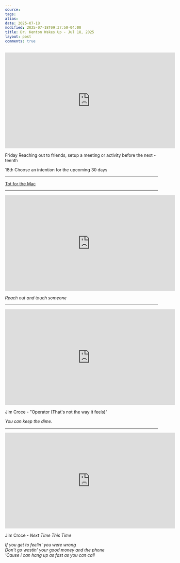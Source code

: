 ```yaml
---
source:
tags:
alias:
date: 2025-07-18
modified: 2025-07-18T09:37:50-04:00
title: Dr. Kenton Wakes Up - Jul 18, 2025
layout: post
comments: true
---
```


  

<iframe width="560" height="315" src="https://www.youtube.com/embed/oqWFioQ90kI" title="YouTube video player" frameborder="0" allow="accelerometer; autoplay; clipboard-write; encrypted-media; gyroscope; picture-in-picture; web-share" allowfullscreen></iframe>


Friday Reaching out to friends, setup a meeting or activity before the next -teenth

18th Choose an intention for the upcoming 30 days


---


[Tot for the Mac](https://apps.apple.com/us/app/tot/id1491071483?mt=12)

---

<iframe width="560" height="315" src="https://www.youtube.com/embed/HO17B-ACRn0?si=Tj_x6-LuWqBe0G75" title="YouTube video player" frameborder="0" allow="accelerometer; autoplay; clipboard-write; encrypted-media; gyroscope; picture-in-picture; web-share" referrerpolicy="strict-origin-when-cross-origin" allowfullscreen></iframe>

*Reach out and touch someone*



---

<iframe width="560" height="315" src="https://www.youtube.com/embed/khYxP7TiFSA?si=gw_MOfcNcWVgYb16" title="YouTube video player" frameborder="0" allow="accelerometer; autoplay; clipboard-write; encrypted-media; gyroscope; picture-in-picture; web-share" referrerpolicy="strict-origin-when-cross-origin" allowfullscreen></iframe>

Jim Croce - "Operator (That's not the way it feels)"

*You can keep the dime.*

---

<iframe width="560" height="315" src="https://www.youtube.com/embed/sVoOzYAqwKc?si=0TYxjkdvV3zctMUJ" title="YouTube video player" frameborder="0" allow="accelerometer; autoplay; clipboard-write; encrypted-media; gyroscope; picture-in-picture; web-share" referrerpolicy="strict-origin-when-cross-origin" allowfullscreen></iframe>

Jim Croce - *Next Time This Time*

*If you get to feelin' you were wrong<br/> Don't go wastin' your good money and the phone<br/>'Cause I can hang up as fast as you can call <br/>*
